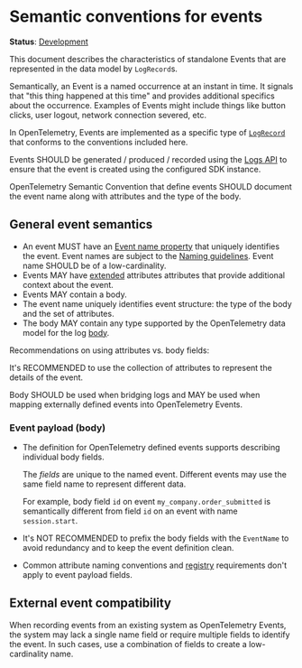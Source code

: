 <!--- Hugo front matter used to generate the website version of this page:
linkTitle: Events
aliases: [events-general]
--->

# Semantic conventions for events

**Status**: [Development][DocumentStatus]

This document describes the characteristics of standalone Events that are represented
in the data model by `LogRecord`s.

Semantically, an Event is a named occurrence at an instant in time. It signals that
"this thing happened at this time" and provides additional specifics about the occurrence.
Examples of Events might include things like button clicks, user logout,
network connection severed, etc.

In OpenTelemetry, Events are implemented as a specific type of [`LogRecord`](https://github.com/open-telemetry/opentelemetry-specification/tree/v1.44.0/specification/logs/api.md) that conforms to the conventions included here.

Events SHOULD be generated / produced / recorded using the
[Logs API](https://github.com/open-telemetry/opentelemetry-specification/tree/v1.44.0/specification/logs/api.md#emit-a-logrecord)
to ensure that the event is created using the configured SDK instance.

OpenTelemetry Semantic Convention that define events SHOULD document the event name along
with attributes and the type of the body.

## General event semantics

* An event MUST have an [Event name property](https://github.com/open-telemetry/opentelemetry-specification/tree/v1.44.0/specification/logs/data-model.md#field-eventname)
  that uniquely identifies the event. Event names are subject to the [Naming guidelines](/docs/general/naming.md). Event name SHOULD be of a low-cardinality.
* Events MAY have [extended](https://github.com/open-telemetry/opentelemetry-specification/blob/v1.44.0/specification/logs/data-model.md#field-attributes) attributes
  attributes that provide additional context about the event.
* Events MAY contain a body.
* The event name uniquely identifies event structure: the type of the body and the
  set of attributes.
* The body MAY contain any type supported by the OpenTelemetry data
  model for the log [body](https://github.com/open-telemetry/opentelemetry-specification/blob/v1.44.0/specification/logs/data-model.md#field-body).

Recommendations on using attributes vs. body fields:

It's RECOMMENDED to use the collection of attributes to represent the details of
the event.

Body SHOULD be used when bridging logs and MAY be used when mapping externally defined
events into OpenTelemetry Events.

<!-- Body use cases are not clear - see https://github.com/open-telemetry/semantic-conventions/issues/1651 for the context.-->

### Event payload (body)

* The definition for OpenTelemetry defined events supports describing
  individual body fields.

  The _fields_ are unique to the named event. Different events may use the same
  field name to represent different data.

  For example, body field `id` on event `my_company.order_submitted` is semantically different from
  field `id` on an event with name `session.start`.

* It's NOT RECOMMENDED to prefix the body fields with the `EventName` to
  avoid redundancy and to keep the event definition clean.

* Common attribute naming conventions and [registry](../attributes-registry/README.md)
  requirements don't apply to event payload fields.

## External event compatibility

When recording events from an existing system as OpenTelemetry Events, the system
may lack a single name field or require multiple fields to identify the event.
In such cases, use a combination of fields to create a low-cardinality name.

[DocumentStatus]: https://opentelemetry.io/docs/specs/otel/document-status
